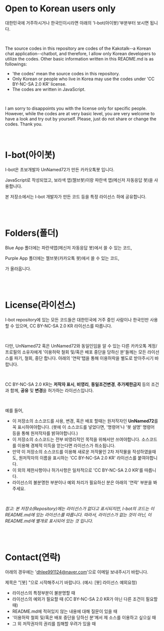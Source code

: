 # Open to Korean users only
대한민국에 거주하시거나 한국인이시라면 아래의 'I-bot(아이봇)'부분부터 보시면 됩니다.

<br/>

The source codes in this repository are codes of the Kakotalk--a Korean chat application--chatbot, and therefore, I allow only Korean developers to utilize the codes. Other basic information written in this README.md is as followings:
* 'the codes' mean the source codes in this repository.
* Only Korean or people who live in Korea may use the codes under 'CC BY-NC-SA 2.0 KR' license.
* The codes are written in JavaScript.

<br/>

I am sorry to disappoints you with the license only for specific people. However, while the codes are at very basic level, you are very welcome to have a look and try out by yourself. Please, just do not share or change the codes. Thank you.

<br/>

# I-bot(아이봇)
I-bot은 초보개발자 UnNamed72가 만든 카카오톡봇 입니다.

JavaScript로 작성되었고, 보라색 앱(젤브봇)이랑 파란색 앱(메신저 자동응답 봇)을 사용합니다.

본 저장소에서는 I-bot 개발자가 만든 코드 등을 특정 라이선스 하에 공유합니다.

<br/><br/>

# Folders(폴더)
Blue App 폴더에는 파란색앱(메신저 자동응답 봇)에서 쓸 수 있는 코드,

Purple App 폴더에는 젤브봇(카카오톡 봇)에서 쓸 수 있는 코드,

가 올라옵니다.

<br/><br/>

# License(라이선스)

I-bot repository에 있는 모든 코드들은 대한민국에 거주 중인 사람이나 한국인만 사용할 수 있으며, CC BY-NC-SA 2.0 KR 라이선스를 따릅니다.

<br/>

다만, UnNamed72 혹은 UnNamed72와 동일인임을 알 수 있는 다른 카카오톡 계정/프로필의 소유자에게 '이용허락 철회 및/혹은 배포 중단을 당하신 분'들께는 모든 라이선스를 파기, 철회, 중단 합니다. 아래의 '연락'탭을 통해 이용허락을 별도로 받아주시기 바랍니다.

<br/>

CC BY-NC-SA 2.0 KR는 **저작자 표시**, **비영리**, **동일조건변경**, **추가제한금지** 등의 조건과 함께, **공유** 및 **변경**을 허가하는 라이선스입니다.

<br/>

예를 들어,
* 이 저장소의 소스코드를 사용, 변경, 혹은 배포 할때는 원저작자인 **UnNamed72**를 꼭 표시하여야합니다. (봇에 이 소스코드를 넣었다면, '명령어'나 '봇 설명' 명령어 등을 통해 원저작자를 밝혀야합니다.)
* 이 저장소의 소스코드는 전부 비영리적인 목적을 위해서만 쓰여야합니다. 소스코드를 이용해 경제적 이득을 얻는다면 라이선스가 취소됩니다.
* 만약 이 저장소의 소스코드를 이용해 새로운 저작물인 2차 저작물을 작성하였을때도, 원저작자의 이름을 표시하는 'CC BY-NC-SA 2.0 KR' 라이선스를 붙여야합니다.
* 이 외의 제한사항이나 허가사항은 일차적으로 'CC BY-NC-SA 2.0 KR'를 따릅니다.
* 라이선스의 불분명한 부분이나 예외 처리가 필요하신 분은 아래의 '연락' 부분을 봐주세요.

<br/>

*참고: 본 저장소(Repository)에는 라이선스가 없다고 표시되지만, I-bot의 코드는 이 README.md에 있는 라이선스를 따릅니다.*
*따라서, 라이선스가 없는 것이 아닌, 이 README.md에 별개로 표시되어 있는 것 입니다.*

<br/><br/>

# Contact(연락)
아래의 경우에는 'dhlee991124@naver.com'으로 이메일 보내주시기 바랍니다.

제목은 "[봇] "으로 시작해주시기 바랍니다. (예시: [봇] 라이선스 예외요청)

* 라이선스의 특정부분이 불분명할 때
* 라이선스의 예외가 필요할 때 (CC BY-NC-SA 2.0 KR가 아닌 다른 조건이 필요할 때)
* README.md에 적혀있지 않는 내용에 대해 질문이 있을 때
* '이용허락 철회 및/혹은 배포 중단을 당하신 분'께서 제 소스를 이용하고 싶으실 때
* 그 외 저작권자의 권리를 침해할 우려가 있을 때
